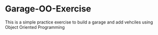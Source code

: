 # Garage-OO-Exercise

This is a simple practice exercise to build a garage and add vehciles using Object Oriented Programming
